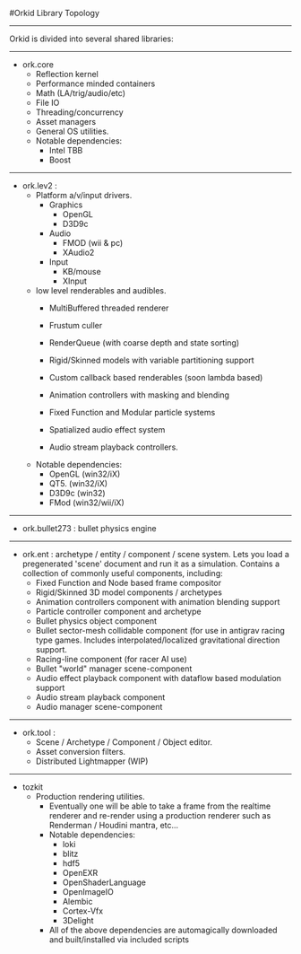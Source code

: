 #Orkid Library Topology

---

Orkid is divided into several shared libraries:

---
* ork.core 
	- Reflection kernel
	- Performance minded containers
	- Math (LA/trig/audio/etc)
	- File IO
	- Threading/concurrency
	- Asset managers
	- General OS utilities.
	- Notable dependencies: 
		+ Intel TBB
		+ Boost

---

* ork.lev2 : 
	- Platform a/v/input drivers.
		- Graphics
			+ OpenGL
			+ D3D9c
		- Audio
			+ FMOD (wii & pc)
			+ XAudio2
		- Input
			+ KB/mouse
			+ XInput
	- low level renderables and audibles.
		+ MultiBuffered threaded renderer
		+ Frustum culler
		+ RenderQueue (with coarse depth and state sorting)
		+ Rigid/Skinned models with variable partitioning support
		+ Custom callback based renderables (soon lambda based)

		+ Animation controllers with masking and blending
		+ Fixed Function and Modular particle systems
		+ Spatialized audio effect system
		+ Audio stream playback controllers.
	- Notable dependencies: 
		+ OpenGL (win32/iX)
		+ QT5. (win32/iX)
		+ D3D9c (win32)
		+ FMod (win32/wii/iX)

---

* ork.bullet273 : bullet physics engine 

---

* ork.ent : archetype / entity / component / scene system. Lets you load a pregenerated 'scene' document and run it as a simulation. Contains a collection of commonly useful components, including:
	- Fixed Function and Node based frame compositor
	- Rigid/Skinned 3D model components / archetypes
	- Animation controllers component with animation blending support
	- Particle controller component and archetype
	- Bullet physics object component
	- Bullet sector-mesh collidable component (for use in antigrav racing type games. Includes interpolated/localized gravitational direction support. 
	- Racing-line component (for racer AI use)
	- Bullet "world" manager scene-component
	- Audio effect playback component with dataflow based modulation support
	- Audio stream playback component
	- Audio manager scene-component
	 
---

* ork.tool :
	- Scene / Archetype / Component / Object editor.
	- Asset conversion filters.
	- Distributed Lightmapper (WIP)

---

* tozkit 
	- Production rendering utilities.
 		+ Eventually one will be able to take a frame from the realtime renderer and re-render using a production renderer such as Renderman / Houdini mantra, etc...
 		+ Notable dependencies: 
 			* loki
 			* blitz
 			* hdf5
 			* OpenEXR
 			* OpenShaderLanguage
 			* OpenImageIO
 			* Alembic
 			* Cortex-Vfx
 			* 3Delight
 		+ All of the above dependencies are automagically downloaded and built/installed via included scripts

